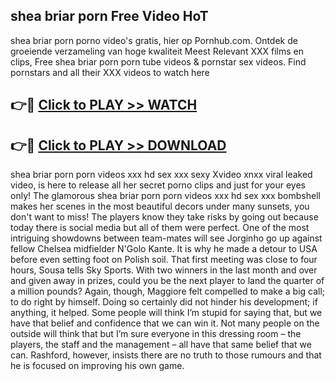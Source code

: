 ## shea briar porn Free Video HoT 

shea briar porn porno video's gratis, hier op Pornhub.com. Ontdek de groeiende verzameling van hoge kwaliteit Meest Relevant XXX films en clips,
Free shea briar porn porn tube videos & pornstar sex videos. Find pornstars and all their XXX videos to watch here


## 👉🔴 [Click to PLAY >> WATCH](http://us.freeplayer.one?title=shea_briar_porn&ref=16D)

## 👉🔴 [Click to PLAY >> DOWNLOAD](http://us.freeplayer.one?title=shea_briar_porn&ref=16D)


shea briar porn porn videos xxx hd sex xxx sexy Xvideo xnxx viral leaked video, is here to release all her secret porno clips and just for your eyes only! The glamorous shea briar porn porn videos xxx hd sex xxx bombshell makes her scenes in the most beautiful decors under many sunsets, you don't want to miss! The players know they take risks by going out because today there is social media but all of them were perfect. One of the most intriguing showdowns between team-mates will see Jorginho go up against fellow Chelsea midfielder N'Golo Kante. It is why he made a detour to USA before even setting foot on Polish soil. That first meeting was close to four hours, Sousa tells Sky Sports. With two winners in the last month and over and given away in prizes, could you be the next player to land the quarter of a million pounds? Again, though, Maggiore felt compelled to make a big call; to do right by himself. Doing so certainly did not hinder his development; if anything, it helped. Some people will think I’m stupid for saying that, but we have that belief and confidence that we can win it. Not many people on the outside will think that but I’m sure everyone in this dressing room – the players, the staff and the management – all have that same belief that we can. Rashford, however, insists there are no truth to those rumours and that he is focused on improving his own game.